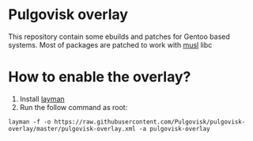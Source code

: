 # Pulgovisk overlay

This repository contain some ebuilds and patches for Gentoo based systems.
Most of packages are patched to work with [musl](https://www.musl-libc.org/) libc

# How to enable the overlay?
1. Install [layman](https://packages.gentoo.org/packages/app-portage/layman)
2. Run the follow command as root:
```
layman -f -o https://raw.githubusercontent.com/Pulgovisk/pulgovisk-overlay/master/pulgovisk-overlay.xml -a pulgovisk-overlay
```
